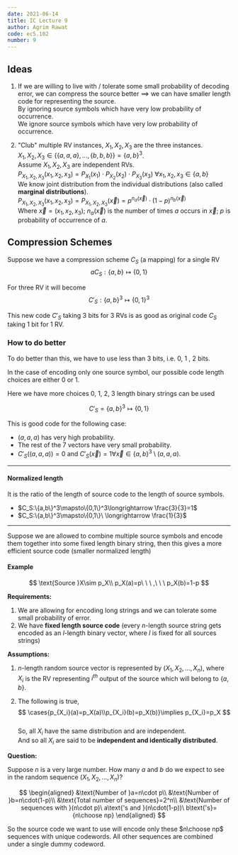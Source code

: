 ```yaml
---
date: 2021-06-14
title: IC Lecture 9
author: Agrim Rawat
code: ec5.102
number: 9
---
```


## Ideas

1. If we are willing to live with / tolerate some small probability of decoding error, we can compress the source better $\implies$ we can have smaller length code for representing the source.<br>By ignoring source symbols which have very low probability of occurrence.<br>We ignore source symbols which have very low probability of occurrence.

2. "Club" multiple RV instances, $X_1,X_2,X_3$ are the three instances.<br>$X_1,X_2,X_3\in\{\{a,a,a\},...,\{b,b,b\}\}=\{a,b\}^3$.<br>Assume $X_1,X_2,X_3$ are independent RVs.<br>$P_{X_1,X_2,X_3}(x_1,x_2,x_3)=P_{X_1}(x_1)\cdot P_{X_2}(x_2)\cdot P_{X_3}(x_3)\ \forall x_1,x_2,x_3\in\{a,b\}$<br>We know joint distribution from the individual distributions (also called **marginal distributions**).<br>$P_{X_1,X_2,X_3}(x_1,x_2,x_3)=P_{X_1,X_2,X_3}(\vec{x})=p^{n_a(\vec{x})}\cdot(1-p)^{n_b(\vec{x})}$<br>Where $\vec{x}=(x_1,x_2,x_3)$; $n_a(\vec{x})$ is the number of times $a$ occurs in $\vec{x}$; $p$ is probability of occurrence of $a$.

## Compression Schemes

Suppose we have a compression scheme $C_S$ (a mapping) for a single RV<br>
$$a
C_S:\{a,b\}\mapsto\{0,1\}
$$

For three RV it will become<br>
$$
C'_S:\{a,b\}^3\mapsto\{0,1\}^3
$$

This new code $C'_S$ taking 3 bits for 3 RVs is as good as original code $C_S$ taking 1 bit for 1 RV.

### How to do better

To do better than this, we have to use less than 3 bits, i.e. 0, 1 , 2 bits.

In the case of encoding only one source symbol, our possible code length choices are either 0 or 1.

Here we have more choices 0, 1, 2, 3 length binary strings can be used

$$
C'_S=\{a,b\}^3\mapsto\{0,1\}
$$

This is good code for the following case:
- $(a,a,a)$ has very high probability.
- The rest of the 7 vectors have very small probability.
- $C'_S((a,a,a))=0$ and $C'_S(\vec{x})=1\forall \vec{x}\in\{a,b\}^3\setminus(a,a,a)$.

---

#### Normalized length

It is the ratio of the length of source code to the length of source symbols.

- $C_S:\{a,b\}^3\mapsto\{0,1\}^3\longrightarrow \frac{3}{3}=1$
- $C_S:\{a,b\}^3\mapsto\{0,1\}\ \longrightarrow \frac{1}{3}$

---

Suppose we are allowed to combine multiple source symbols and encode them together into some fixed length binary string, then this gives a more efficient source code (smaller normalized length)

#### Example

$$
\text{Source }X\sim p_X\\
p_X(a)=p\ \ \ ,\ \ \ p_X(b)=1-p
$$

**Requirements:**

1. We are allowing for encoding long strings and we can tolerate some small probability of error.
2. We have **fixed length source code** (every $n$-length source string gets encoded as an $l$-length binary vector, where $l$ is fixed for all sources strings)

**Assumptions:**

1. $n$-length random source vector is represented by $(X_1,X_2,\dots,X_n)$, where $X_i$ is the RV representing $i^{th}$ output of the source which will belong to $\{a,b\}$.

2. The following is true,<br>
   $$
   \cases{p_{X_i}(a)=p_X(a)\\p_{X_i}(b)=p_X(b)}\implies p_{X_i}=p_X
   $$
   <br>
   So, all $X_i$ have the same distribution and are independent.<br>And so all $X_i$ are said to be **independent and identically distributed**.

**Question:**

Suppose $n$ is a very large number. How many $a$ and $b$ do we expect to see in the random sequence $(X_1,X_2,\dots,X_n)$?

$$
\begin{aligned}
&\text{Number of }a=n\cdot p\\
&\text{Number of }b=n\cdot(1-p)\\
&\text{Total number of sequences}=2^n\\
&\text{Number of sequences with }(n\cdot p)\ a\text{'s and }(n\cdot(1-p))\ b\text{'s}={n\choose np}
\end{aligned}
$$

So the source code we want to use will encode only these $n\choose np$ sequences with unique codewords. All other sequences are combined under a single dummy codeword.